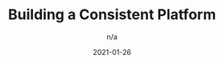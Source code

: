---
author: n/a
date: 2021-01-26
layout: post.njk
publisher: usemuzli
tags:
  - article
  - design-systems
target_url: https://medium.muz.li/building-a-design-system-18f388a1d2a7
title: Building a Consistent Platform
---